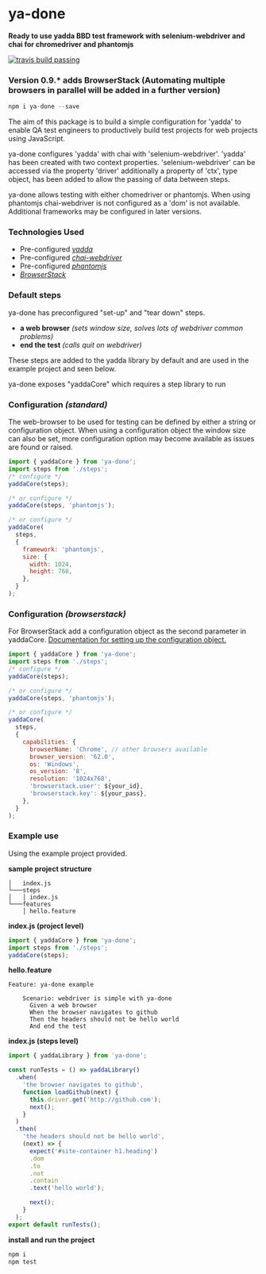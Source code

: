 # ya-done

  **Ready to use yadda BBD test framework with selenium-webdriver and chai for chromedriver and phantomjs**  

[![travis build passing](https://travis-ci.org/britishgas-engineering/ya-done.svg?branch=master)](https://travis-ci.org/britishgas-engineering/ya-done)

### Version 0.9.* adds BrowserStack (Automating multiple browsers in parallel will be added in a further version)

```js
npm i ya-done --save
```
The aim of this package is to build a simple configuration for 'yadda' to enable QA test engineers to productively build test projects for web projects using JavaScript.

ya-done configures 'yadda' with chai with 'selenium-webdriver'. 'yadda' has been created with two context properties.  'selenium-webdriver' can be accessed via the property 'driver' additionally a property of 'ctx', type object, has been added to allow the passing of data between steps.

ya-done allows testing with either chomedriver or phantomjs.  When using phantomjs chai-webdriver is not configured as a 'dom' is not available. Additional frameworks may be configured in later versions.

### Technologies Used
- Pre-configured  _[yadda](https://github.com/acuminous/yadda)_
- Pre-configured  _[chai-webdriver](http://chaijs.com/plugins/chai-webdriver)_
- Pre-configured  _[phantomjs](http://phantomjs.org)_
- _[BrowserStack](https://www.browserstack.com)_

### Default steps
ya-done has preconfigured "set-up" and "tear down" steps.
- **a web browser** _(sets window size, solves lots of webdriver common problems)_
- **end the test** _(calls quit on webdriver)_

These steps are added to the yadda library by default and are used in the example project and seen below.

ya-done exposes "yaddaCore" which requires a step library to run

### Configuration _(standard)_

The web-browser to be used for testing can be defined by either a string or configuration object.
When using a configuration object the window size can also be set, more configuration option may become available as issues are found or raised.

```js
import { yaddaCore } from 'ya-done';
import steps from './steps';
/* configure */
yaddaCore(steps);

/* or configure */
yaddaCore(steps, 'phantomjs');

/* or configure */
yaddaCore(
  steps,
  {
    framework: 'phantomjs',
    size: {
      width: 1024,
      height: 768,
    },
  }
);
```

### Configuration _(browserstack)_

For BrowserStack add a configuration object as the second parameter in yaddaCore.
[Documentation for setting up the configuration object.](https://www.browserstack.com/automate/node)

```js
import { yaddaCore } from 'ya-done';
import steps from './steps';
/* configure */
yaddaCore(steps);

/* or configure */
yaddaCore(steps, 'phantomjs');

/* or configure */
yaddaCore(
  steps,
  {
    capabilities: {
      browserName: 'Chrome', // other browsers available
      browser_version: '62.0',
      os: 'Windows',
      os_version: '8',
      resolution: '1024x768',
      'browserstack.user': ${your_id},
      'browserstack.key': ${your_pass},
    },
  }
);
```

### Example use
Using the example project provided.

**sample project structure**
```
│   index.js    
└───steps
│   │ index.js
└───features
    │ hello.feature
```

**index.js (project level)**
```js
import { yaddaCore } from 'ya-done';
import steps from './steps';
yaddaCore(steps);
```

**hello.feature**
```feature
Feature: ya-done example

    Scenario: webdriver is simple with ya-done
      Given a web browser
      When the browser navigates to github
      Then the headers should not be hello world
      And end the test
```

**index.js  (steps level)**
```js
import { yaddaLibrary } from 'ya-done';

const runTests = () => yaddaLibrary()
  .when(
    'the browser navigates to github',
    function loadGithub(next) {
      this.driver.get('http://github.com');
      next();
    }
  )
  .then(
    'the headers should not be hello world',
    (next) => {
      expect('#site-container h1.heading')
      .dom
      .to
      .not
      .contain
      .text('hello world');

      next();
    }
  );
export default runTests();
```

**install and run the project**
```js
npm i
npm test
```
